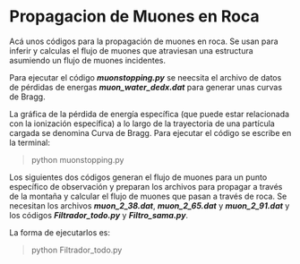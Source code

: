 # Propagacion de Muones en Roca
Acá unos códigos para la propagación de muones en roca. Se usan para inferir y calculas el flujo de muones que atraviesan una estructura asumiendo un flujo de muones incidentes.

Para ejecutar el código **_muonstopping.py_** se neecsita el archivo de datos de pérdidas de energas **_muon_water_dedx.dat_** para generar unas curvas de Bragg. 

La gráfica de la pérdida de energía específica (que puede estar relacionada con la ionización específica) a lo largo de la trayectoria de una partícula cargada se denomina Curva de Bragg. Para ejecutar el código se escribe en la terminal:

> python muonstopping.py

Los siguientes dos códigos generan el flujo de muones para un punto específico de observación y preparan los archivos para propagar a través de la montaña y calcular el flujo de muones que pasan a través de roca. Se necesitan los archivos **_muon_2_38.dat_**, **_muon_2_65.dat_** y **_muon_2_91.dat_** y los códigos **_Filtrador_todo.py_** y **_Filtro_sama.py_**.

La forma de ejecutarlos es:

> python Filtrador_todo.py 
